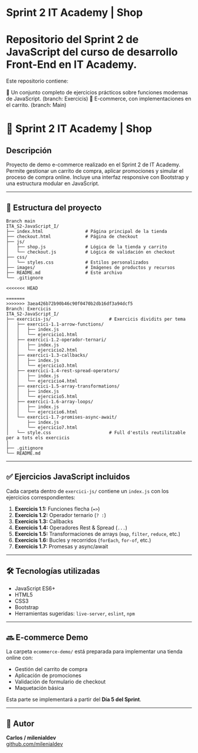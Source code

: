# Sprint 2 IT Academy | Shop
# Repositorio del Sprint 2 de JavaScript del curso de desarrollo Front-End en IT Academy.

Este repositorio contiene:

🧪 Un conjunto completo de ejercicios prácticos sobre funciones modernas de JavaScript. (branch: Exercicis)
🛒 E-commerce, con implementaciones en el carrito. (branch: Main)

# 🛒 Sprint 2 IT Academy | Shop

## Descripción

Proyecto de demo e-commerce realizado en el Sprint 2 de IT Academy. Permite gestionar un carrito de compra, aplicar promociones y simular el proceso de compra online. Incluye una interfaz responsive con Bootstrap y una estructura modular en JavaScript.

---


## 📁 Estructura del proyecto

```
Branch main
ITA_S2-JavaScript_I/
├── index.html                # Página principal de la tienda
├── checkout.html             # Página de checkout
├── js/
│   ├── shop.js               # Lógica de la tienda y carrito
│   └── checkout.js           # Lógica de validación en checkout
├── css/
│   └── styles.css            # Estilos personalizados
├── images/                   # Imágenes de productos y recursos
├── README.md                 # Este archivo
└── .gitignore

<<<<<<< HEAD
```
```
=======
>>>>>>> 3aea426b72b90b46c90f0470b2db16df3a94dcf5
Branch: Exercicis
ITA_S2-JavaScript_I/
├── exercicis-js/                      # Exercicis dividits per tema
│   ├── exercici-1.1-arrow-functions/
│   │   ├── index.js
│   │   └── ejercicio1.html
│   ├── exercici-1.2-operador-ternari/
│   │   ├── index.js
│   │   └── ejercicio2.html
│   ├── exercici-1.3-callbacks/
│   │   ├── index.js
│   │   └── ejercicio3.html
│   ├── exercici-1.4-rest-spread-operators/
│   │   ├── index.js
│   │   └── ejercicio4.html
│   ├── exercici-1.5-array-transformations/
│   │   ├── index.js
│   │   └── ejercicio5.html
│   ├── exercici-1.6-array-loops/
│   │   ├── index.js
│   │   └── ejercicio6.html
│   └── exercici-1.7-promises-async-await/
│       ├── index.js
│       └── ejercicio7.html
│   └── style.css                      # Full d'estils reutilitzable per a tots els exercicis                
│
├── .gitignore
└── README.md
```

---



## ✅ Ejercicios JavaScript incluidos

Cada carpeta dentro de `exercici-js/` contiene un `index.js` con los ejercicios correspondientes:

1. **Exercicis 1.1:** Funciones flecha (`=>`)
2. **Exercicis 1.2:** Operador ternario (`? :`)
3. **Exercicis 1.3:** Callbacks
4. **Exercicis 1.4:** Operadores Rest & Spread (`...`)
5. **Exercicis 1.5:** Transformaciones de arrays (`map`, `filter`, `reduce`, etc.)
6. **Exercicis 1.6:** Bucles y recorridos (`forEach`, `for-of`, etc.)
7. **Exercicis 1.7:** Promesas y async/await

---

## 🛠️ Tecnologías utilizadas

- JavaScript ES6+
- HTML5
- CSS3
- Bootstrap
- Herramientas sugeridas: `live-server`, `eslint`, `npm`

---


## 🔜 E-commerce Demo

La carpeta `ecommerce-demo/` está preparada para implementar una tienda online con:

- Gestión del carrito de compra
- Aplicación de promociones
- Validación de formulario de checkout
- Maquetación básica

Esta parte se implementará a partir del **Día 5 del Sprint**.

---

## 👤 Autor

**Carlos / milenialdev**  
[github.com/milenialdev](https://github.com/milenialdev)
